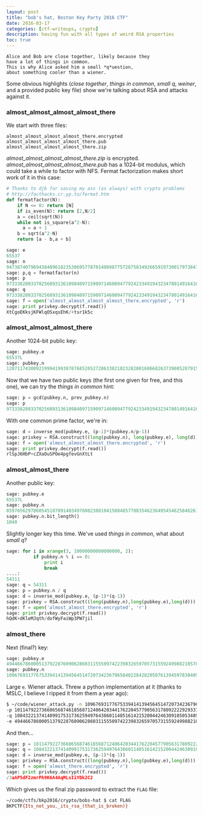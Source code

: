 ```yaml
---
layout: post
title: "bob's hat, Boston Key Party 2016 CTF"
date: 2016-03-17
categories: [ctf-writeups, crypto] 
description: having fun with all types of weird RSA properties 
toc: true
---
```


```
Alice and Bob are close together, likely because they 
have a lot of things in common.
This is why Alice asked him a small *q*uestion, 
about something cooler than a wiener.
```

Some obvious highlights (*close together*, *things in common*, *small q*, *weiner*, and a provided public key file) show we're talking about RSA and attacks against it.

### almost_almost_almost_almost_there
We start with three files:

```
almost_almost_almost_almost_there.encrypted
almost_almost_almost_almost_there.pub
almost_almost_almost_almost_there.zip
```

*almost_almost_almost_almost_there.zip* is encrypted.  *almost_almost_almost_almost_there.pub* has a 1024-bit modulus, which could take a while to factor with NFS.  Fermat factorization makes short work of it in this case:

```python
# Thanks to djb for saving my ass (as always) with crypto problems
# http://facthacks.cr.yp.to/fermat.htm
def fermatfactor(N):  
    if N <= 0: return [N]
    if is_even(N): return [2,N/2]
    a = ceil(sqrt(N))
    while not is_square(a^2-N):
      a = a + 1
    b = sqrt(a^2-N)
    return [a - b,a + b]

sage: e
65537
sage: n
94738740796943840961823530695778701408987757287583492665919730017973847138345511139064596113422435977583856843887008168202003855906708039013487349390571801141407245039011598810542232029634564848797998534872251549660454277336502838185642937637576121533945369150901808833844341421315429263207612372324026271327L
sage: p,q = fermatfactor(n)
sage: p
9733382803370256893136109840971590971460094779242334919432347801491641617443615856221168611138933576118196795282443503609663168324106758595642231987245583
sage: q
9733382803370256893136109840971590971460094779242334919432347801491641617443615856221168611138933576118196795282443503609663168324106758595642231987246769
sage: f = open('almost_almost_almost_almost_there.encrypted', 'r')
sage: print privkey.decrypt(f.read())
XtCgoEKksjKFWlqOSxqsEhK/+tsr1k5c
```


### almost_almost_almost_there

Another 1024-bit public key:

```python
sage: pubkey.e
65537L
sage: pubkey.n
120711743009219994199387876852052728633821823282001686682637390852879151974458145267822911849735028484705409995093556556200794256334281726827362237024436514832093260227632662199484927313901600908887456085422513604165959261958989999918526241413568697980750606419722847183884466865579933961646797811650439499767L
```

Now that we have two public keys (the first one given for free, and this one), we can try the *things in common* hint:

```python
sage: p = gcd(pubkey.n, prev_pubkey.n)
sage: p
9733382803370256893136109840971590971460094779242334919432347801491641617443615856221168611138933576118196795282443503609663168324106758595642231987246769
```

With one common prime factor, we're in:

```python
sage: d = inverse_mod(pubkey.e, (p-1)*(pubkey.n/p-1))
sage: privkey = RSA.construct((long(pubkey.n), long(pubkey.e), long(d)))
sage: f = open('almost_almost_almost_there.encrypted', 'r')
sage: print privkey.decrypt(f.read())
rlSpJ6HbP+cZXaOuSPOe4pgfevGnXtLt
```


### almost_almost_there

Another public key:

```python
sage: pubkey.e
65537L
sage: pubkey.n
8597656297860545107091403497608238810415884857788354623649545462584626186357491015183008751788834205126626170046660764709588721169432974804650110624299531971774114543254422558416305578835040900745856782965785268333750404184841766134544089627917308591465828618442384534122739386366913053748919149466237339278512341L
sage: pubkey.n.bit_length()
1040
```

Slightly longer key this time.  We've used *things in common*, what about *small q*?

```python
sage: for i in xrange(3, 10000000000000000, 2):
          if pubkey.n % i == 0:
              print i
              break
....:
54311
sage: q = 54311
sage: p = pubkey.n / q
sage: d = inverse_mod(pubkey.e, (p-1)*(q-1))
sage: privkey = RSA.construct((long(pubkey.n),long(pubkey.e),long(d)))
sage: f = open('almost_almost_there.encrypted', 'r')
sage: print privkey.decrypt(f.read())
hQdK+dKleMJqth/dofWyFaiWp3PW7jil
```


### almost_there

Next (final?) key:

```python
sage: pubkey.e
49446678600051379228760906286031155509742239832659705731559249988210578539211813543612425990507831160407165259046991194935262200565953842567148786053040450198919753834397378188932524599840027093290217612285214105791999673535556558448523448336314401414644879827127064929878383237432895170442176211946286617205L
sage: pubkey.n
109676931776753394141394564514720734236796584022842820507613945978304098920529412415619708851314423671483225500317195833435789174491417871864260375066278885574232653256425434296113773973874542733322600365156233965235292281146938652303374751525426102732530711430473466903656428846184387282528950095967567885381L
```

Large `e`.  Wiener attack.  Threw a python implementation at it (thanks to MSLC, I believe I ripped it from them a year ago):

```bash
$ ~/code/wiener_attack.py -n 109676931776753394141394564514720734236796584022842820507613945978304098920529412415619708851314423671483225500317195833435789174491417871864260375066278885574232653256425434296113773973874542733322600365156233965235292281146938652303374751525426102732530711430473466903656428846184387282528950095967567885381 -e 49446678600051379228760906286031155509742239832659705731559249988210578539211813543612425990507831160407165259046991194935262200565953842567148786053040450198919753834397378188932524599840027093290217612285214105791999673535556558448523448336314401414644879827127064929878383237432895170442176211946286617205
-p 10114792273660656874618568712406420344176220457790563178092222929337786916374923318745284718351487926620784106195715878875311958793629905453919697155685507
-q 10843221374140991753173625949764386011485161421520044246309105053489500519257941272796681417497061734054081478280518835582353321569961722963922828311576983
-e 49446678600051379228760906286031155509742239832659705731559249988210578539211813543612425990507831160407165259046991194935262200565953842567148786053040450198919753834397378188932524599840027093290217612285214105791999673535556558448523448336314401414644879827127064929878383237432895170442176211946286617205
```

And then...

```python
sage: p = 10114792273660656874618568712406420344176220457790563178092222929337786916374923318745284718351487926620784106195715878875311958793629905453919697155685507
sage: q = 10843221374140991753173625949764386011485161421520044246309105053489500519257941272796681417497061734054081478280518835582353321569961722963922828311576983
sage: d = inverse_mod(pubkey.e, (p-1)*(q-1))
sage: privkey = RSA.construct((long(pubkey.n),long(pubkey.e),long(d)))
sage: f = open('almost_there.encrypted', 'r')
sage: print privkey.decrypt(f.read())
/3aAP5dF2zmrPh9K6A4AqMLsIiYDk2C2
```

Which gives us the final zip password to extract the `FLAG` file:

```bash
~/code/ctfs/bkp2016/crypto/bobs-hat $ cat FLAG
BKPCTF{Its_not_you,_its_rsa_(that_is_broken)}
```

